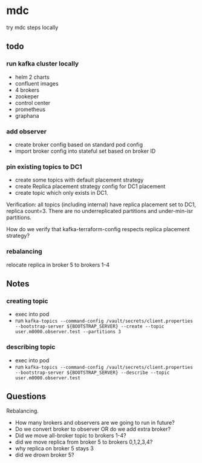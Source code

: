 # mdc

try mdc steps locally

## todo

### run kafka cluster locally

- helm 2 charts
- confluent images
- 4 brokers
- zookeper
- control center
- prometheus
- graphana

### add observer

- create broker config based on standard pod config
- import broker config into stateful set based on broker ID

### pin existing topics to DC1

- create some topics with default placement strategy
- create Replica placement strategy config for DC1 placement
- create topic which only exists in DC1.

Verification: all topics (including internal) have replica placement set to DC1, replica count=3. There are no underreplicated partitions and under-min-isr partitions.

How do we verify that kafka-terraform-config respects replica placement strategy?

### rebalancing

relocate replica in broker 5 to brokers 1-4

## Notes

### creating topic

- exec into pod
- run `kafka-topics --command-config /vault/secrets/client.properties --bootstrap-server ${BOOTSTRAP_SERVER} --create --topic user.m0000.observer.test --partitions 3`

### describing topic

- exec into pod
- run `kafka-topics --command-config /vault/secrets/client.properties --bootstrap-server ${BOOTSTRAP_SERVER} --describe --topic user.m0000.observer.test`

## Questions

Rebalancing.

- How many brokers and observers are we going to run in future?
- Do we convert broker to observer OR do we add extra broker?
- Did we move all-broker topic to brokers 1-4?
- did we move replica from broker 5 to brokers 0,1,2,3,4?
- why replica on broker 5 stays 3
- did we drown broker 5?
